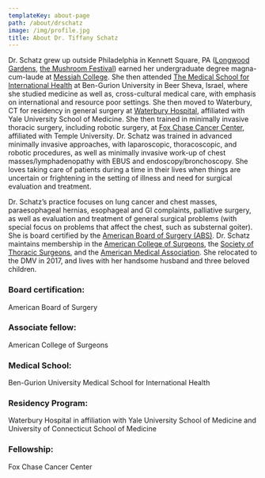 ```yaml
---
templateKey: about-page
path: /about/drschatz
image: /img/profile.jpg
title: About Dr. Tiffany Schatz
---
```

Dr. Schatz grew up outside Philadelphia in Kennett Square, PA ([Longwood Gardens](https://longwoodgardens.org/), [the Mushroom Festival](https://mushroomfestival.org/)) earned her undergraduate degree magna-cum-laude at [Messiah College](https://www.messiah.edu/). She then attended [The Medical School for International Health](https://msih.bgu.ac.il/) at Ben-Gurion University in Beer Sheva, Israel, where she studied medicine as well as, cross-cultural medical care, with emphasis on international and resource poor settings. She then moved to Waterbury, CT for residency in general surgery at [Waterbury Hospital](https://www.waterburyhospital.org/), affiliated with Yale University School of Medicine. She then trained in minimally invasive thoracic surgery, including robotic surgery, at [Fox Chase Cancer Center](https://www.foxchase.org/), affiliated with Temple University. Dr. Schatz was trained in advanced minimally invasive approaches, with laparoscopic, thoracoscopic, and robotic procedures, as well as minimally invasive work-up of chest masses/lymphadenopathy with EBUS and endoscopy/bronchoscopy. She loves taking care of patients during a time in their lives when things are uncertain or frightening in the setting of illness and need for surgical evaluation and treatment.

Dr. Schatz’s practice focuses on lung cancer and chest masses, paraesophageal hernias, esophageal and GI complaints, palliative surgery, as well as evaluation and treatment of general surgical problems (with special focus on problems that affect the chest, such as substernal goiter). She is board certified by the [American Board of Surgery (ABS)](http://www.absurgery.org/). Dr. Schatz maintains membership in the [American College of Surgeons](https://www.facs.org/), the [Society of Thoracic Surgeons](https://www.sts.org/), and the [American Medical Association](https://www.ama-assn.org/). She relocated to the DMV in 2017, and lives with her handsome husband and three beloved children.



### Board certification:

American Board of Surgery

### Associate fellow:

American College of Surgeons

### Medical School:

Ben-Gurion University Medical School for International Health

### Residency Program:

Waterbury Hospital in affiliation with Yale University School of Medicine and University of Connecticut School of Medicine

### Fellowship:

Fox Chase Cancer Center